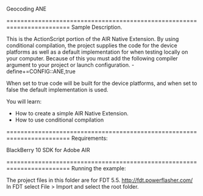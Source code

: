 Geocoding ANE

========================================================================
Sample Description.

This is the ActionScript portion of the AIR Native Extension.
By using conditional compilation, the project supplies the code for the device platforms as well as a default implementation for when testing locally on your computer.
Because of this you must add the following compiler argument to your project or launch configuration. 
 -define+=CONFIG::ANE,true

When set to true code will be built for the device platforms, and when set to false the default implementation is used.

You will learn:
 - How to create a simple AIR Native Extension.
 - How to use conditional compilation

========================================================================
Requirements:

BlackBerry 10 SDK for Adobe AIR

========================================================================
Running the example:

The project files in this folder are for FDT 5.5. http://fdt.powerflasher.com/
In FDT select File > Import and select the root folder.
